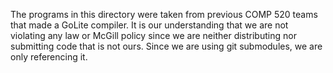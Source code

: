 The programs in this directory were taken from previous COMP 520 teams that made a GoLite compiler. It is our understanding that we are not violating any law or McGill policy since we are neither distributing nor submitting code that is not ours. Since we are using git submodules, we are only referencing it.
